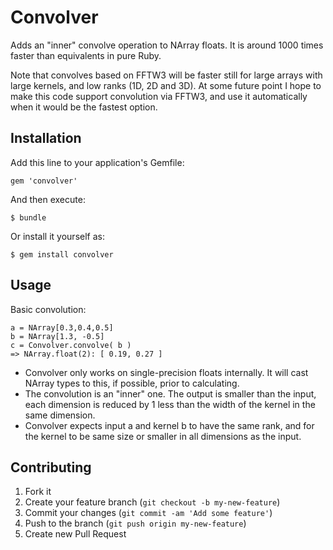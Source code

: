 # Convolver

Adds an "inner" convolve operation to NArray floats. It is around 1000 times faster than equivalents
in pure Ruby.

Note that convolves based on FFTW3 will be faster still for large arrays with large kernels,
and low ranks (1D, 2D and 3D). At some future point I hope to make this code support convolution
via FFTW3, and use it automatically when it would be the fastest option.

## Installation

Add this line to your application's Gemfile:

    gem 'convolver'

And then execute:

    $ bundle

Or install it yourself as:

    $ gem install convolver

## Usage

Basic convolution:

    a = NArray[0.3,0.4,0.5]
    b = NArray[1.3, -0.5]
    c = Convolver.convolve( b )
    => NArray.float(2): [ 0.19, 0.27 ]

 * Convolver only works on single-precision floats internally. It will cast NArray types to this, if
possible, prior to calculating.
 * The convolution is an "inner" one. The output is smaller than the input, each dimension is reduced
by 1 less than the width of the kernel in the same dimension.
 * Convolver expects input a and kernel b to have the same rank, and for the kernel to be same size
or smaller in all dimensions as the input.

## Contributing

1. Fork it
2. Create your feature branch (`git checkout -b my-new-feature`)
3. Commit your changes (`git commit -am 'Add some feature'`)
4. Push to the branch (`git push origin my-new-feature`)
5. Create new Pull Request

